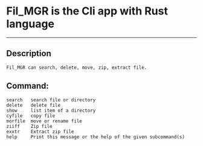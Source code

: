 # Fil_MGR is the Cli app with Rust language
---
## Description

```
Fil_MGR can search, delete, move, zip, extract file.
```

## Command:
    search   search file or directory
    delete   delete file
    show     list item of a directory
    cyfile   copy file
    morfile  move or rename file
    ziiff    Zip file
    exxtr    Extract zip file
    help     Print this message or the help of the given subcommand(s)